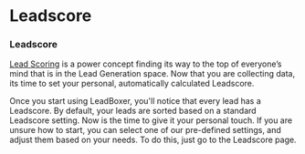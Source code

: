# Leadscore

### Leadscore

[Lead Scoring](https://www.leadboxer.com/solutions/online-lead-generation/automatic-lead-scoring/) is a power concept finding its way to the top of everyone’s mind that is in the Lead Generation space. Now that you are collecting data, its time to set your personal, automatically calculated Leadscore.

Once you start using LeadBoxer, you'll notice that every lead has a Leadscore. By default, your leads are sorted based on a standard Leadscore setting. Now is the time to give it your personal touch. If you are unsure how to start, you can select one of our pre-defined settings, and adjust them based on your needs. To do this, just go to the Leadscore page.&#x20;
